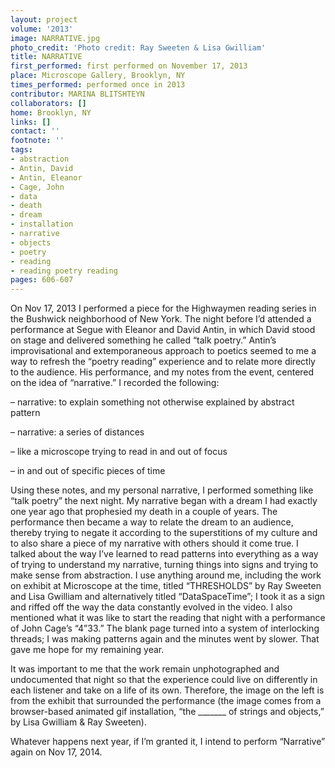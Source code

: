 ```yaml
---
layout: project
volume: '2013'
image: NARRATIVE.jpg
photo_credit: 'Photo credit: Ray Sweeten & Lisa Gwilliam'
title: NARRATIVE
first_performed: first performed on November 17, 2013
place: Microscope Gallery, Brooklyn, NY
times_performed: performed once in 2013
contributor: MARINA BLITSHTEYN
collaborators: []
home: Brooklyn, NY
links: []
contact: ''
footnote: ''
tags:
- abstraction
- Antin, David
- Antin, Eleanor
- Cage, John
- data
- death
- dream
- installation
- narrative
- objects
- poetry
- reading
- reading poetry reading
pages: 606-607
---
```


On Nov 17, 2013 I performed a piece for the Highwaymen reading series in the Bushwick neighborhood of New York. The night before I’d attended a performance at Segue with Eleanor and David Antin, in which David stood on stage and delivered something he called “talk poetry.” Antin’s improvisational and extemporaneous approach to poetics seemed to me a way to refresh the “poetry reading” experience and to relate more directly to the audience. His performance, and my notes from the event, centered on the idea of “narrative.” I recorded the following:

– narrative: to explain something not otherwise explained by abstract pattern

– narrative: a series of distances

– like a microscope trying to read in and out of focus

– in and out of specific pieces of time

Using these notes, and my personal narrative, I performed something like “talk poetry” the next night. My narrative began with a dream I had exactly one year ago that prophesied my death in a couple of years. The performance then became a way to relate the dream to an audience, thereby trying to negate it according to the superstitions of my culture and to also share a piece of my narrative with others should it come true. I talked about the way I’ve learned to read patterns into everything as a way of trying to understand my narrative, turning things into signs and trying to make sense from abstraction. I use anything around me, including the work on exhibit at Microscope at the time, titled “THRESHOLDS” by Ray Sweeten and Lisa Gwilliam and alternatively titled “DataSpaceTime”; I took it as a sign and riffed off the way the data constantly evolved in the video. I also mentioned what it was like to start the reading that night with a performance of John Cage’s “4”33.” The blank page turned into a system of interlocking threads; I was making patterns again and the minutes went by slower. That gave me hope for my remaining year.

It was important to me that the work remain unphotographed and undocumented that night so that the experience could live on differently in each listener and take on a life of its own. Therefore, the image on the left is from the exhibit that surrounded the performance (the image comes from a browser-based animated gif installation, “the _______ of strings and objects,” by Lisa Gwilliam & Ray Sweeten).

Whatever happens next year, if I’m granted it, I intend to perform “Narrative” again on Nov 17, 2014.
